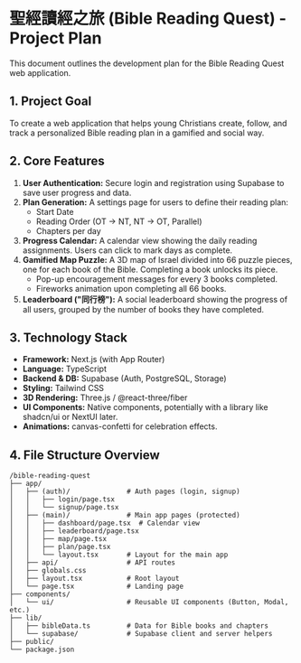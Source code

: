 # 聖經讀經之旅 (Bible Reading Quest) - Project Plan

This document outlines the development plan for the Bible Reading Quest web application.

## 1. Project Goal

To create a web application that helps young Christians create, follow, and track a personalized Bible reading plan in a gamified and social way.

## 2. Core Features

1.  **User Authentication:** Secure login and registration using Supabase to save user progress and data.
2.  **Plan Generation:** A settings page for users to define their reading plan:
    *   Start Date
    *   Reading Order (OT -> NT, NT -> OT, Parallel)
    *   Chapters per day
3.  **Progress Calendar:** A calendar view showing the daily reading assignments. Users can click to mark days as complete.
4.  **Gamified Map Puzzle:** A 3D map of Israel divided into 66 puzzle pieces, one for each book of the Bible. Completing a book unlocks its piece.
    *   Pop-up encouragement messages for every 3 books completed.
    *   Fireworks animation upon completing all 66 books.
5.  **Leaderboard ("同行榜"):** A social leaderboard showing the progress of all users, grouped by the number of books they have completed.

## 3. Technology Stack

*   **Framework:** Next.js (with App Router)
*   **Language:** TypeScript
*   **Backend & DB:** Supabase (Auth, PostgreSQL, Storage)
*   **Styling:** Tailwind CSS
*   **3D Rendering:** Three.js / @react-three/fiber
*   **UI Components:** Native components, potentially with a library like shadcn/ui or NextUI later.
*   **Animations:** canvas-confetti for celebration effects.

## 4. File Structure Overview

```
/bible-reading-quest
├── app/
│   ├── (auth)/              # Auth pages (login, signup)
│   │   ├── login/page.tsx
│   │   └── signup/page.tsx
│   ├── (main)/              # Main app pages (protected)
│   │   ├── dashboard/page.tsx  # Calendar view
│   │   ├── leaderboard/page.tsx
│   │   ├── map/page.tsx
│   │   ├── plan/page.tsx
│   │   └── layout.tsx       # Layout for the main app
│   ├── api/                 # API routes
│   ├── globals.css
│   ├── layout.tsx           # Root layout
│   └── page.tsx             # Landing page
├── components/
│   └── ui/                  # Reusable UI components (Button, Modal, etc.)
├── lib/
│   ├── bibleData.ts         # Data for Bible books and chapters
│   └── supabase/            # Supabase client and server helpers
├── public/
└── package.json
```
